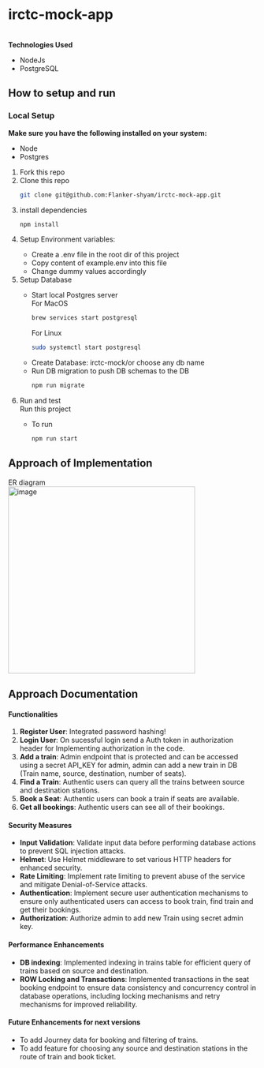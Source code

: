 <h1>irctc-mock-app</h1>

<br>
<div>
<strong>Technologies Used</strong><br>
<ul>
<li>NodeJs</li>
<li>PostgreSQL</li>
</ul>
</div>

<div>
<h2>How to setup and run</h2>
<h3>Local Setup</h3>
<strong>Make sure you have the following installed on your system:</strong>
<ul>
  <li>Node</li>
  <li>Postgres</li>
</ul>
<ol>
  <li>Fork this repo</li>
  <li>Clone this repo</li>
  
  ```bash
  git clone git@github.com:Flanker-shyam/irctc-mock-app.git
  ```
<li>install dependencies</li>

  ```bash
  npm install
  ```
<li>Setup Environment variables: </li>

<ul>
  <li>Create a .env file in the root dir of this project</li>
  <li>Copy content of example.env into this file</li>
  <li>Change dummy values accordingly</li>
</ul>

<li>Setup Database</li>
<ul>
  <li>
    Start local Postgres server<br>
    For MacOS

  ```bash
  brew services start postgresql
  ```

For Linux

 ```bash
 sudo systemctl start postgresql
 ```

  </li>
  <li>
    Create Database: irctc-mock/or choose any db name
  </li>
  <li>
    Run DB migration to push DB schemas to the DB
    
  ```bash
  npm run migrate
  ```
    
  </li>
</ul>
  <li>Run and test</li>
 Run this project
 <ul>
   <li>To run
     
  ```bash
  npm run start
  ```
   </li>
 </ul>
</ol>

</div>

<div>
  <h2>Approach of Implementation</h2>
  ER diagram
  <br>
  <img width="379" alt="image" src="https://github.com/Flanker-shyam/irctc-mock-app/assets/85950516/ea9644e0-0ea3-4095-aa5f-4affaf5b20f5">


## Approach Documentation

#### Functionalities
1. **Register User**: Integrated password hashing!
2. **Login User**: On sucessful login send a Auth token in authorization header for Implementing authorization in the code.
3. **Add a train**: Admin endpoint that is protected and can be accessed using a secret API_KEY for admin, admin can add a new train in DB (Train name, source, destination, number of seats).
4. **Find a Train**: Authentic users can query all the trains between source and destination stations.
5. **Book a Seat**: Authentic users can book a train if seats are available.
6. **Get all bookings**: Authentic users can see all of their bookings.

#### Security Measures
- **Input Validation**: Validate input data before performing database actions to prevent SQL injection attacks.
- **Helmet**: Use Helmet middleware to set various HTTP headers for enhanced security.
- **Rate Limiting**: Implement rate limiting to prevent abuse of the service and mitigate Denial-of-Service attacks.
- **Authentication**: Implement secure user authentication mechanisms to ensure only authenticated users can access to book train, find train and get their bookings.
- **Authorization**: Authorize admin to add new Train using secret admin key.

#### Performance Enhancements
- **DB indexing**: Implemented indexing in trains table for efficient query of trains based on source and destination.
- **ROW Locking and Transactions**: Implemented transactions in the seat booking endpoint to ensure data consistency and concurrency control in database operations, including locking mechanisms and retry mechanisms for improved reliability.

#### Future Enhancements for next versions
- To add Journey data for booking and filtering of trains.
- To add feature for choosing any source and destination stations in the route of train and book ticket.
</div>

